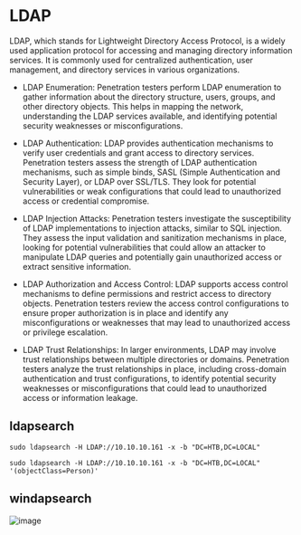 # LDAP
LDAP, which stands for Lightweight Directory Access Protocol, is a widely used application protocol for accessing and managing directory information services. It is commonly used for centralized authentication, user management, and directory services in various organizations.

* LDAP Enumeration: Penetration testers perform LDAP enumeration to gather information about the directory structure, users, groups, and other directory objects. This helps in mapping the network, understanding the LDAP services available, and identifying potential security weaknesses or misconfigurations.

* LDAP Authentication: LDAP provides authentication mechanisms to verify user credentials and grant access to directory services. Penetration testers assess the strength of LDAP authentication mechanisms, such as simple binds, SASL (Simple Authentication and Security Layer), or LDAP over SSL/TLS. They look for potential vulnerabilities or weak configurations that could lead to unauthorized access or credential compromise.

*  LDAP Injection Attacks: Penetration testers investigate the susceptibility of LDAP implementations to injection attacks, similar to SQL injection. They assess the input validation and sanitization mechanisms in place, looking for potential vulnerabilities that could allow an attacker to manipulate LDAP queries and potentially gain unauthorized access or extract sensitive information.

* LDAP Authorization and Access Control: LDAP supports access control mechanisms to define permissions and restrict access to directory objects. Penetration testers review the access control configurations to ensure proper authorization is in place and identify any misconfigurations or weaknesses that may lead to unauthorized access or privilege escalation.

* LDAP Trust Relationships: In larger environments, LDAP may involve trust relationships between multiple directories or domains. Penetration testers analyze the trust relationships in place, including cross-domain authentication and trust configurations, to identify potential security weaknesses or misconfigurations that could lead to unauthorized access or information leakage.

## ldapsearch

```
sudo ldapsearch -H LDAP://10.10.10.161 -x -b "DC=HTB,DC=LOCAL" 
```
```
sudo ldapsearch -H LDAP://10.10.10.161 -x -b "DC=HTB,DC=LOCAL" '(objectClass=Person)'
```

## windapsearch

![image](https://github.com/dbissell6/Shadow_Stone/assets/50979196/aacc8738-78b2-48fc-a472-d7c4c95731af)


